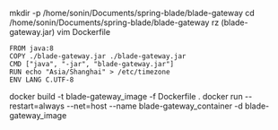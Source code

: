 mkdir -p /home/sonin/Documents/spring-blade/blade-gateway
cd /home/sonin/Documents/spring-blade/blade-gateway
rz (blade-gateway.jar)
vim Dockerfile
```
FROM java:8
COPY ./blade-gateway.jar ./blade-gateway.jar
CMD ["java", "-jar", "blade-gateway.jar"]
RUN echo "Asia/Shanghai" > /etc/timezone
ENV LANG C.UTF-8
```
docker build -t blade-gateway_image -f Dockerfile .
docker run --restart=always --net=host --name blade-gateway_container -d blade-gateway_image